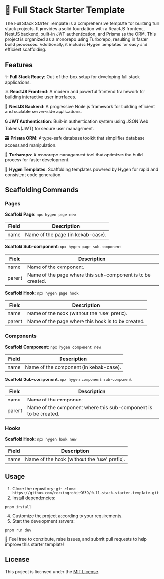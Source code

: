 # 🚀 Full Stack Starter Template

The Full Stack Starter Template is a comprehensive template for building full stack projects. It provides a solid foundation with a ReactJS frontend, NestJS backend, built-in JWT authentication, and Prisma as the ORM. This project is organized as a monorepo using Turborepo, resulting in faster build processes. Additionally, it includes Hygen templates for easy and efficient scaffolding.

## Features

✨ **Full Stack Ready**: Out-of-the-box setup for developing full stack applications.

⚛️ **ReactJS Frontend**: A modern and powerful frontend framework for building interactive user interfaces.

🚀 **NestJS Backend**: A progressive Node.js framework for building efficient and scalable server-side applications.

🔒 **JWT Authentication**: Built-in authentication system using JSON Web Tokens (JWT) for secure user management.

🗃️ **Prisma ORM**: A type-safe database toolkit that simplifies database access and manipulation.

🔧 **Turborepo**: A monorepo management tool that optimizes the build process for faster development.

🔨 **Hygen Templates**: Scaffolding templates powered by Hygen for rapid and consistent code generation.

## Scaffolding Commands

### Pages

**Scaffold Page**: `npx hygen page new`

| Field  | Description                               |
| ------ | ----------------------------------------- |
| name   | Name of the page (in kebab-case).         |

**Scaffold Sub-component**: `npx hygen page sub-component`

| Field  | Description                               |
| ------ | ----------------------------------------- |
| name   | Name of the component.                     |
| parent | Name of the page where this sub-component is to be created. |

**Scaffold Hook**: `npx hygen page hook`

| Field  | Description                               |
| ------ | ----------------------------------------- |
| name   | Name of the hook (without the 'use' prefix). |
| parent | Name of the page where this hook is to be created. |

### Components

**Scaffold Component**: `npx hygen component new`

| Field  | Description                               |
| ------ | ----------------------------------------- |
| name   | Name of the component (in kebab-case).    |

**Scaffold Sub-component**: `npx hygen component sub-component`

| Field  | Description                               |
| ------ | ----------------------------------------- |
| name   | Name of the component.                     |
| parent | Name of the component where this sub-component is to be created. |

### Hooks

**Scaffold Hook**: `npx hygen hook new`

| Field  | Description                               |
| ------ | ----------------------------------------- |
| name   | Name of the hook (without the 'use' prefix). |



## Usage

1. Clone the repository: `git clone https://github.com/rockingrohit9639/full-stack-starter-template.git`
2. Install dependencies:
```
pnpm install    
```

4. Customize the project according to your requirements.
5. Start the development servers:
```
pnpm run dev
```

🌟 Feel free to contribute, raise issues, and submit pull requests to help improve this starter template!

## License

This project is licensed under the [MIT License](LICENSE).

